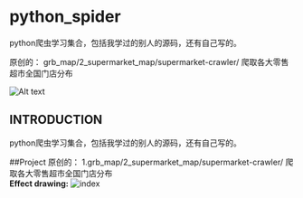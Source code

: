 # python_spider

python爬虫学习集合，包括我学过的别人的源码，还有自己写的。

原创的：
grb_map/2_supermarket_map/supermarket-crawler/        爬取各大零售超市全国门店分布     

![Alt text](https://github.com/grb2015/python_spider/tree/master/grb_map/2_supermarket_map/supermarket-crawler/static_analysis/六大超市全国总和分布图_地级市.png)





## INTRODUCTION
python爬虫学习集合，包括我学过的别人的源码，还有自己写的。


##Project
原创的：
1.grb_map/2_supermarket_map/supermarket-crawler/        爬取各大零售超市全国门店分布     
 **Effect drawing:**
 ![index](https://github.com/grb2015/python_spider/tree/master/grb_map/2_supermarket_map/supermarket-crawler/static_analysis/六大超市全国总和分布图_地级市.png)

